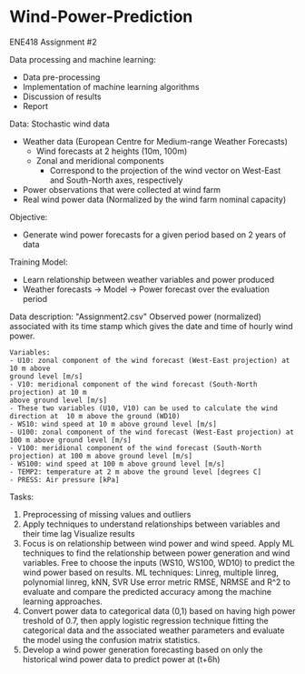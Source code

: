 # Wind-Power-Prediction
ENE418 Assignment #2

Data processing and machine learning:
- Data pre-processing
- Implementation of machine learning algorithms
- Discussion of results
- Report

Data: Stochastic wind data
- Weather data (European Centre for Medium-range Weather Forecasts)
	- Wind forecasts at 2 heights (10m, 100m)
	- Zonal and meridional components
		- Correspond to the projection of the wind vector on West-East 
		  and South-North axes, respectively
- Power observations that were collected at wind farm
- Real wind power data (Normalized by the wind farm nominal capacity)

Objective:
- Generate wind power forecasts for a given period based on 2 years of data

Training Model:
- Learn relationship between weather variables and power produced
- Weather forecasts -> Model -> Power forecast over the evaluation period

Data description:
"Assignment2.csv" 
Observed power (normalized) associated with its time stamp which gives the date and time of hourly wind power.

	Variables:
	- U10: zonal component of the wind forecast (West-East projection) at 10 m above
	ground level [m/s]
	- V10: meridional component of the wind forecast (South-North projection) at 10 m
	above ground level [m/s]
	- These two variables (U10, V10) can be used to calculate the wind direction at  10 m above the ground (WD10)
	- WS10: wind speed at 10 m above ground level [m/s]
	- U100: zonal component of the wind forecast (West-East projection) at 100 m above ground level [m/s]
	- V100: meridional component of the wind forecast (South-North projection) at 100 m above ground level [m/s]
	- WS100: wind speed at 100 m above ground level [m/s]
	- TEMP2: temperature at 2 m above the ground level [degrees C]
	- PRESS: Air pressure [kPa]

Tasks:

1. Preprocessing of missing values and outliers
2. Apply techniques to understand relationships between variables and their time lag
   Visualize results
3. Focus is on relationship between wind power and wind speed.
   Apply ML techniques to find the relationship between power generation and
   wind variables.
   Free to choose the inputs (WS10, WS100, WD10) to predict the wind power based on results.
   ML techniques: Linreg, multiple linreg, polynomial linreg, kNN, SVR
   Use error metric RMSE, NRMSE and R^2 to evaluate and compare the predicted accuracy among the machine learning approaches. 
4. Convert power data to categorical data (0,1) based on having high power
   treshold of 0.7, then apply logistic regression technique fitting the categorical data and the associated weather parameters and evaluate the model using the confusion matrix statistics.
5. Develop a wind power generation forecasting based on only the historical wind
   power data to predict power at (t+6h)
